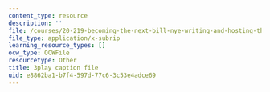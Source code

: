 ```yaml
---
content_type: resource
description: ''
file: /courses/20-219-becoming-the-next-bill-nye-writing-and-hosting-the-educational-show-january-iap-2015/e8862ba1b7f4597d77c63c53e4adce69_Docl3KOqnHI.srt
file_type: application/x-subrip
learning_resource_types: []
ocw_type: OCWFile
resourcetype: Other
title: 3play caption file
uid: e8862ba1-b7f4-597d-77c6-3c53e4adce69
---
```

